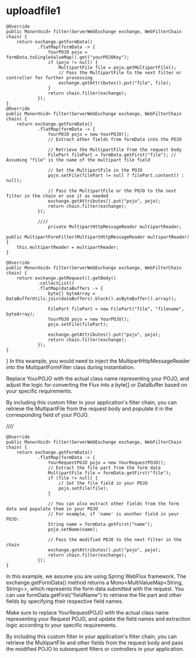 # uploadfile1

    @Override
    public Mono<Void> filter(ServerWebExchange exchange, WebFilterChain chain) {
        return exchange.getFormData()
                .flatMap(formData -> {
                    YourPOJO pojo = formData.toSingleValueMap().get("yourPOJOKey");
                    if (pojo != null) {
                        MultipartFile file = pojo.getMultipartFile();
                        // Pass the MultipartFile to the next filter or controller for further processing
                        exchange.getAttributes().put("file", file);
                    }
                    return chain.filter(exchange);
                });
    }
    @Override
    public Mono<Void> filter(ServerWebExchange exchange, WebFilterChain chain) {
        return exchange.getFormData()
                .flatMap(formData -> {
                    YourPOJO pojo = new YourPOJO();
                    // Extract other fields from formData into the POJO

                    // Retrieve the MultipartFile from the request body
                    FilePart filePart = formData.getFirst("file"); // Assuming "file" is the name of the multipart file field

                    // Set the MultipartFile in the POJO
                    pojo.setFile(filePart != null ? filePart.content() : null);

                    // Pass the MultipartFile or the POJO to the next filter in the chain or use it as needed
                    exchange.getAttributes().put("pojo", pojo);
                    return chain.filter(exchange);
                });

                ////
                    private MultipartHttpMessageReader multipartReader;

    public MultipartFormFilter(MultipartHttpMessageReader multipartReader) {
        this.multipartReader = multipartReader;
    }

    @Override
    public Mono<Void> filter(ServerWebExchange exchange, WebFilterChain chain) {
        return exchange.getRequest().getBody()
                .collectList()
                .flatMap(dataBuffers -> {
                    byte[] byteArray = DataBufferUtils.join(dataBuffers).block().asByteBuffer().array();

                    FilePart filePart = new FilePart("file", "filename", byteArray);
                    YourPOJO pojo = new YourPOJO();
                    pojo.setFile(filePart);

                    exchange.getAttributes().put("pojo", pojo);
                    return chain.filter(exchange);
                });
    }
}
In this example, you would need to inject the MultipartHttpMessageReader into the MultipartFormFilter class during instantiation.

Replace YourPOJO with the actual class name representing your POJO, and adjust the logic for converting the Flux<DataBuffer> into a byte[] or DataBuffer based on your specific requirements.

By including this custom filter in your application's filter chain, you can retrieve the MultipartFile from the request body and populate it in the corresponding field of your POJO.

////

    @Override
    public Mono<Void> filter(ServerWebExchange exchange, WebFilterChain chain) {
        return exchange.getFormData()
                .flatMap(formData -> {
                    YourRequestPOJO pojo = new YourRequestPOJO();
                    // Extract the file part from the form data
                    MultipartFile file = formData.getFirst("file");
                    if (file != null) {
                        // Set the file field in your POJO
                        pojo.setFile(file);
                    }

                    // You can also extract other fields from the form data and populate them in your POJO
                    // For example, if 'name' is another field in your POJO:
                    String name = formData.getFirst("name");
                    pojo.setName(name);

                    // Pass the modified POJO to the next filter in the chain
                    exchange.getAttributes().put("pojo", pojo);
                    return chain.filter(exchange);
                });
    }

In this example, we assume you are using Spring WebFlux framework. The exchange.getFormData() method returns a Mono<MultiValueMap<String, String>>, which represents the form data submitted with the request. You can use formData.getFirst("fieldName") to retrieve the file part and other fields by specifying their respective field names.

Make sure to replace YourRequestPOJO with the actual class name representing your Request POJO, and update the field names and extraction logic according to your specific requirements.

By including this custom filter in your application's filter chain, you can retrieve the MultipartFile and other fields from the request body and pass the modified POJO to subsequent filters or controllers in your application.













